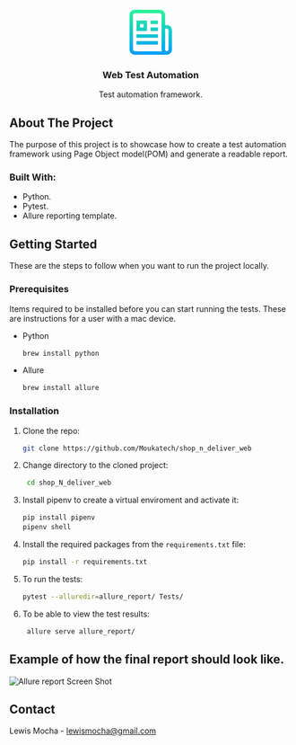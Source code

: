 <br />
<div align="center">
  <a href="https://github.com/Moukatech/API_Automation">
    <img src="images/logo.png" alt="Logo" width="80" height="80">
  </a>

<h3 align="center">Web Test Automation</h3>

  <p align="center">
    Test automation framework.
    <br />
  </p>
</div>


## About The Project
The purpose of this project is to showcase how to create a test automation framework using Page Object model(POM) and generate a readable report.

### Built With:

* Python.
* Pytest.
* Allure reporting template.

## Getting Started

These are the steps to follow when you want to run the project locally.

### Prerequisites

Items required to be installed before you can start running the tests.
These are instructions for a user with a mac device.
* Python
  ```sh
  brew install python
  ```
* Allure
  ```sh
  brew install allure
  ```

### Installation

1. Clone the repo:
   ```sh
   git clone https://github.com/Moukatech/shop_n_deliver_web
   ```
2. Change directory to the cloned project:
   ```sh
    cd shop_N_deliver_web
   ```
4. Install pipenv to create a virtual enviroment and activate it:
   ```sh
   pip install pipenv
   pipenv shell 
   ```
4. Install the required packages from the `requirements.txt` file:
   ```sh
   pip install -r requirements.txt
   ```
5. To run the tests:
   ```sh
   pytest --alluredir=allure_report/ Tests/  
   ```
6. To be able to view the test results:
   ```sh
    allure serve allure_report/ 
   ```

 ## Example of how the final report should look like.
 ![Allure report Screen Shot][Report_Screenshot]
 
 ## Contact
 Lewis Mocha - lewismocha@gmail.com
 
 
 
 
 [Report_Screenshot]: images/Report_Screenshot.png
